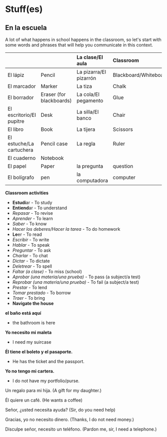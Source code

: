 # Stuff\(es\)

## En la escuela

A lot of what happens in school happens in the classroom, so let's start with some words and phrases that will help you communicate in this context.

|  |  | La clase/El aula | Classroom |
| :--- | :--- | :--- | :--- |
| El lápiz | Pencil | La pizarra/El pizarrón | Blackboard/Whiteboard |
| El marcador | Marker | La tiza | Chalk |
| El borrador | Eraser \(for blackboards\) | La cola/El pegamento | Glue |
| El escritorio/El pupitre | Desk | La silla/El banco | Chair |
| El libro | Book | La tijera | Scissors |
| El estuche/La cartuchera | Pencil case | La regla | Ruler |
| El cuaderno | Notebook |  |  |
| El papel | Paper | la pregunta | question |
| El bolígrafo | pen | la computadora | computer |

**Classroom activities**

* **Estudi**ar - To study
* **Entiend**ar - To understand
* _Repasar_ - To revise
* _Aprender_ - To learn
* _Saber_ - To know
* _Hacer los deberes/Hacer la tarea_ - To do homework
* **Le**er - To read
* _Escribir_ - To write
* _Hablar_ - To speak
* _Preguntar_ - To ask
* _Charlar_ - To chat
* _Dictar_ - To dictate
* _Deletrear_ - To spell
* _Faltar \(a clase\)_ - To miss \(school\)
* _Aprobar \(una materia/una prueba\)_ - To pass \(a subject/a test\)
* _Reprobar \(una materia/una prueba\)_ - To fail \(a subject/a test\)
* _Prestar_ - To lend
* _Tomar prestado_ - To borrow
* _Traer_ - To bring
* **Navigate the house**

**el baño está aquí**

* the bathroom is here

**Yo necesito mi maleta**

* I need my suircase

**Él tiene el boleto y el pasaporte.**

* He has the ticket and the passport.

**Yo no tengo mi cartera.**

* I do not have my portfolio/purse.

Un regalo para mi hija. \(A gift for my daughter.\)

Él quiere un café. \(He wants a coffee\)

Señor, ¿usted necesita ayuda? \(Sir, do you need help\)

Gracias, yo no necesito dinero. \(Thanks, I do not need money.\)

Disculpe señor, necesito un teléfono. \(Pardon me, sir, I need a telephone.\)

